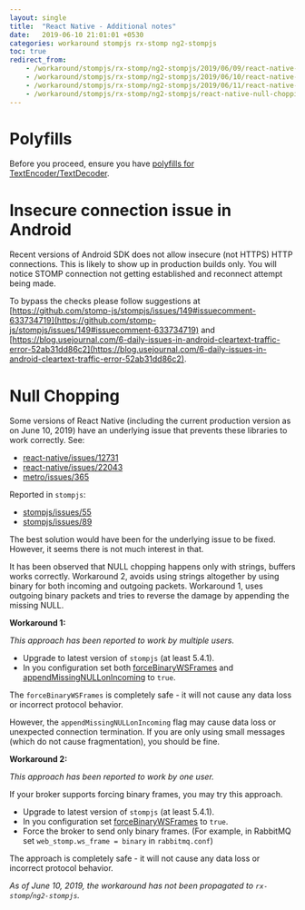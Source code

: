 ```yaml
---
layout: single
title:  "React Native - Additional notes"
date:   2019-06-10 21:01:01 +0530
categories: workaround stompjs rx-stomp ng2-stompjs
toc: true
redirect_from:
    - /workaround/stompjs/rx-stomp/ng2-stompjs/2019/06/09/react-native-null-chopping-issue.html
    - /workaround/stompjs/rx-stomp/ng2-stompjs/2019/06/10/react-native-null-chopping-issue.html
    - /workaround/stompjs/rx-stomp/ng2-stompjs/2019/06/11/react-native-null-chopping-issue.html
    - /workaround/stompjs/rx-stomp/ng2-stompjs/react-native-null-chopping-issue.html
---
```


# Polyfills

Before you proceed, ensure you have [polyfills for 
TextEncoder/TextDecoder](/guide/stompjs/rx-stomp/ng2-stompjs/pollyfils-for-stompjs-v5.html#in-react-native).

# Insecure connection issue in Android

Recent versions of Android SDK does not allow insecure (not HTTPS) HTTP connections.
This is likely to show up in production builds only.
You will notice STOMP connection not getting established and reconnect attempt being made.

To bypass the checks please follow suggestions at
[https://github.com/stomp-js/stompjs/issues/149#issuecomment-633734719](https://github.com/stomp-js/stompjs/issues/149#issuecomment-633734719)
and [https://blog.usejournal.com/6-daily-issues-in-android-cleartext-traffic-error-52ab31dd86c2](https://blog.usejournal.com/6-daily-issues-in-android-cleartext-traffic-error-52ab31dd86c2).

# Null Chopping

Some versions of React Native (including the current production
version as on June 10, 2019) have an underlying issue that prevents these libraries
to work correctly. See:

- [react-native/issues/12731](https://github.com/facebook/react-native/issues/12731)
- [react-native/issues/22043](https://github.com/facebook/react-native/issues/22043)
- [metro/issues/365](https://github.com/facebook/metro/issues/365)

Reported in `stompjs`:

- [stompjs/issues/55](https://github.com/stomp-js/stompjs/issues/55)
- [stompjs/issues/89](https://github.com/stomp-js/stompjs/issues/89)

The best solution would have been for the underlying issue to be fixed.
However, it seems there is not much interest in that.

It has been observed that NULL chopping happens only with strings, buffers works correctly.
Workaround 2, avoids using strings altogether by using binary
for both incoming and outgoing packets.
Workaround 1, uses outgoing binary packets and tries to reverse the damage by appending
the missing NULL.

**Workaround 1:**

*This approach has been reported to work by multiple users.*

- Upgrade to latest version of `stompjs` (at least 5.4.1).
- In you configuration set both
  [forceBinaryWSFrames](/api-docs/latest/classes/Client.html#forceBinaryWSFrames) and
  [appendMissingNULLonIncoming](/api-docs/latest/classes/Client.html#appendMissingNULLonIncoming) to `true`.

The `forceBinaryWSFrames` is completely safe - it will not cause any data loss
or incorrect protocol behavior.

However, the `appendMissingNULLonIncoming` flag may cause
data loss or unexpected connection termination.
If you are only using small messages (which do not cause fragmentation),
you should be fine.

**Workaround 2:**

*This approach has been reported to work by one user.*

If your broker supports forcing binary frames, you may try this approach.

- Upgrade to latest version of `stompjs` (at least 5.4.1).
- In you configuration set
  [forceBinaryWSFrames](/api-docs/latest/classes/Client.html#forceBinaryWSFrames) to `true`.
- Force the broker to send only binary frames.
  (For example, in RabbitMQ set `web_stomp.ws_frame = binary` in `rabbitmq.conf`)

The approach is completely safe - it will not cause any data loss
or incorrect protocol behavior.

*As of June 10, 2019, the workaround has not been propagated to `rx-stomp`/`ng2-stompjs`.*
